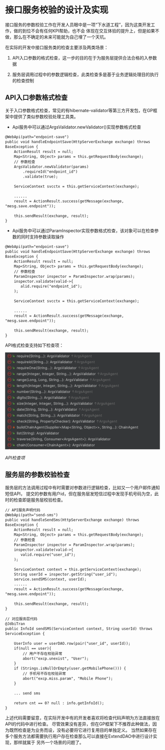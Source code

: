 # 接口服务校验的设计及实现

接口服务的参数校验工作在开发人员眼中是一项“下水道工程”，因为这类开发工作，做的到位不会有任何KPI帮助，也不会
体现在交互体验的提升上，但是如果不做，那么在不确定的未来可能就为自己埋了一个天坑。

在实际的开发中接口服务类的检查主要涉及两类场景：

1. API入口参数的格式检查，这一步的目的在于为服务层提供合法合格的入参数据

2. 服务层调用过程中的参数逻辑检查，此类检查多是基于业务逻辑处理目的执行的检查控制

## API入口参数格式检查

关于入口参数格式检查，常见的有hibernate-validator等第三方开发包，在GP框架中提供了类似参数校验处理工具类。

* Api服务中可以通过ArgsValidator.newValidator()实现参数格式检查

``` 
@WebApi(path="endpoint-save")
public void handleEndpointSave(HttpServerExchange exchange) throws BaseException {
    ActionResult result = null;
    Map<String, Object> params = this.getRequestBody(exchange);
    // 参数检查
    ArgsValidator.newValidator(params)
        .requireId("endpoint_id")
        .validate(true);
    
    ServiceContext svcctx = this.getServiceContext(exchange);
    
    ......
    result = ActionResult.success(getMessage(exchange, "mesg.save.endpoint"));

    this.sendResult(exchange, result);
}
```
* Api服务中可以通过ParamInspector实现参数格式检查，该对象可以在检查参数的同时支持参数读取操作

```
@WebApi(path="endpoint-save")
public void handleEndpointSave(HttpServerExchange exchange) throws BaseException {
    ActionResult result = null;
    Map<String, Object> params = this.getRequestBody(exchange);
    // 参数检查
    ParamInspector inspector = ParamInspector.wrap(params);
    inspector.validate(valid->{
       alid.require("endpoint_id");
    );
    
    ServiceContext svcctx = this.getServiceContext(exchange);
    
    ......
    result = ActionResult.success(getMessage(exchange, "mesg.save.endpoint"));

    this.sendResult(exchange, result);
}
```

API格式检查支持如下检查项：

![](./api-valid-meth.png)

*API检查项*

## 服务层的参数校验检查

服务层的方法调用过程中有时需要对参数进行逻辑检查，比如又一个用户邮件通知短信API，
提交的参数有用户id，但在服务层发短信过程中发现手机号码为空，此时的检查即是服务层校验检查。

```
// API服务声明代码
@WebApi(path="send-sms")
public void handleSendSms(HttpServerExchange exchange) throws BaseException {
    ActionResult result = null;
    Map<String, Object> params = this.getRequestBody(exchange);
    // 参数检查
    ParamInspector inspector = ParamInspector.wrap(params);
    inspector.validate(valid->{
       valid.require("user_id");
    );
    
    ServiceContext context = this.getServiceContext(exchange);
    String userId = inspector.getString("user_id");
    service.sendSMS(context, userId);
    ......
    result = ActionResult.success(getMessage(exchange, "mesg.save.endpoint"));

    this.sendResult(exchange, result);
}

// 对应服务层代码
@JdbiTran
public InfoId sendSMS(ServiceContext context, String userId) throws ServiceException {

    UserInfo user = userDAO.row(pair("user_id", userId));
    if(null == user){
        // 用户不存在校验异常
        abort("excp.unexist", "User");
    }
    if (Strings.isNullOrEmpty(user.getMobilePhone())) {
        // 手机号不存在校验异常
        abort("excp.miss.param", "Mobile Phone");
    }
    
    ... send sms 

    return cnt == 0? null : info.getInfoId();
}
```

上述代码需要留意，在实际开发中有的开发者喜欢将检查代码声明为方法直接放在API的代码中进行检查。
尽管效果没有差异，但在GP框架下不推荐此种做法，因为既然检查是为业务而设，没有必要将它进行复用目的单独定义。
当然如果存在多个服务方法都需要执行用户存在检查那么可以直接在ExtendDAO中进行设计实现，那样就属于
另外一个场景的问题了。